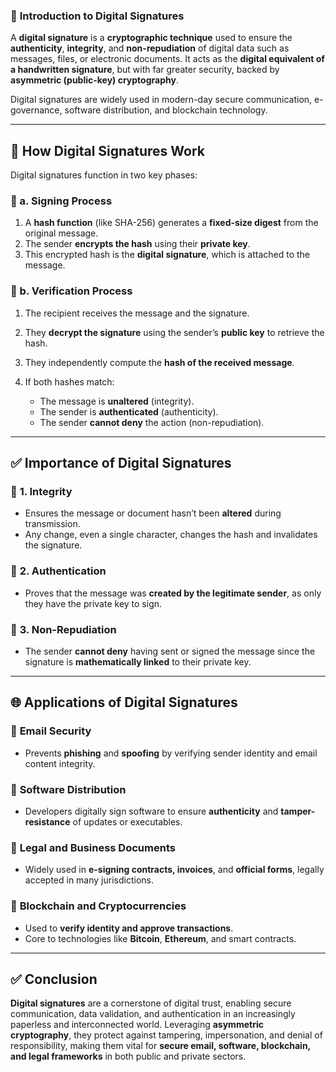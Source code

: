 ### 📌 **Introduction to Digital Signatures**

A **digital signature** is a **cryptographic technique** used to ensure the **authenticity**, **integrity**, and **non-repudiation** of digital data such as messages, files, or electronic documents. It acts as the **digital equivalent of a handwritten signature**, but with far greater security, backed by **asymmetric (public-key) cryptography**.

Digital signatures are widely used in modern-day secure communication, e-governance, software distribution, and blockchain technology.

---

## 🔐 **How Digital Signatures Work**

Digital signatures function in two key phases:

### 🔸 a. **Signing Process**

1. A **hash function** (like SHA-256) generates a **fixed-size digest** from the original message.
2. The sender **encrypts the hash** using their **private key**.
3. This encrypted hash is the **digital signature**, which is attached to the message.

### 🔸 b. **Verification Process**

1. The recipient receives the message and the signature.
2. They **decrypt the signature** using the sender’s **public key** to retrieve the hash.
3. They independently compute the **hash of the received message**.
4. If both hashes match:

   * The message is **unaltered** (integrity).
   * The sender is **authenticated** (authenticity).
   * The sender **cannot deny** the action (non-repudiation).

---

## ✅ **Importance of Digital Signatures**

### 🔸 **1. Integrity**

* Ensures the message or document hasn’t been **altered** during transmission.
* Any change, even a single character, changes the hash and invalidates the signature.

### 🔸 **2. Authentication**

* Proves that the message was **created by the legitimate sender**, as only they have the private key to sign.

### 🔸 **3. Non-Repudiation**

* The sender **cannot deny** having sent or signed the message since the signature is **mathematically linked** to their private key.

---

## 🌐 **Applications of Digital Signatures**

### 🔹 **Email Security**

* Prevents **phishing** and **spoofing** by verifying sender identity and email content integrity.

### 🔹 **Software Distribution**

* Developers digitally sign software to ensure **authenticity** and **tamper-resistance** of updates or executables.

### 🔹 **Legal and Business Documents**

* Widely used in **e-signing contracts, invoices**, and **official forms**, legally accepted in many jurisdictions.

### 🔹 **Blockchain and Cryptocurrencies**

* Used to **verify identity and approve transactions**.
* Core to technologies like **Bitcoin**, **Ethereum**, and smart contracts.

---

## ✅ **Conclusion**

**Digital signatures** are a cornerstone of digital trust, enabling secure communication, data validation, and authentication in an increasingly paperless and interconnected world. Leveraging **asymmetric cryptography**, they protect against tampering, impersonation, and denial of responsibility, making them vital for **secure email, software, blockchain, and legal frameworks** in both public and private sectors.
